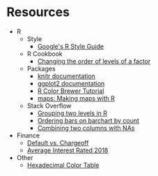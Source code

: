 # Resources

* R
  * Style
    * [Google's R Style Guide](https://google.github.io/styleguide/Rguide.xml)
  * R Cookbook
    * [Changing the order of levels of a factor](http://www.cookbook-r.com/Manipulating_data/Changing_the_order_of_levels_of_a_factor/)
  * Packages
    * [knitr documentation](https://yihui.name/knitr/options)
    * [ggplot2 documentation](http://ggplot2.tidyverse.org/reference/)
    * [R Color Brewer Tutorial](http://data.library.virginia.edu/setting-up-color-palettes-in-r/)
    * [maps: Making maps with R](http://eriqande.github.io/rep-res-web/lectures/making-maps-with-R.html)
  * Stack Overflow
    * [Grouping two levels in R](https://stackoverflow.com/questions/9604001/grouping-2-levels-of-a-factor-in-r)
    * [Ordering bars on barchart by count](https://stackoverflow.com/questions/5208679/order-bars-in-ggplot2-bar-graph)
    * [Combining two columns with NAs](https://stackoverflow.com/questions/14563531/combine-column-to-remove-nas)
* Finance
  * [Default vs. Chargeoff](https://help.lendingclub.com/hc/en-us/articles/216127747-What-is-the-difference-between-a-loan-that-is-in-default-and-a-loan-that-has-been-charged-off-)
  * [Average Interest Rated 2018](https://www.valuepenguin.com/personal-loans/average-personal-loan-interest-rates)
* Other
  * [Hexadecimal Color Table](http://htmlcolorcodes.com/)
